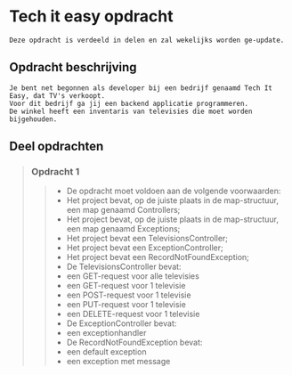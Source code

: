 
# Tech it easy opdracht

    Deze opdracht is verdeeld in delen en zal wekelijks worden ge-update.

## Opdracht beschrijving

    Je bent net begonnen als developer bij een bedrijf genaamd Tech It Easy, dat TV's verkoopt.
    Voor dit bedrijf ga jij een backend applicatie programmeren.
    De winkel heeft een inventaris van televisies die moet worden bijgehouden.

## Deel opdrachten

> ### Opdracht 1
>> - De opdracht moet voldoen aan de volgende voorwaarden:
>> - Het project bevat, op de juiste plaats in de map-structuur, een map genaamd Controllers;
>> - Het project bevat, op de juiste plaats in de map-structuur, een map genaamd Exceptions;
>> - Het project bevat een TelevisionsController;
>> - Het project bevat een ExceptionController;
>> - Het project bevat een RecordNotFoundException;
>> - De TelevisionsController bevat:
>>  - een GET-request voor alle televisies
>>  - een GET-request voor 1 televisie
>>  - een POST-request voor 1 televisie
>>  - een PUT-request voor 1 televisie
>>  - een DELETE-request voor 1 televisie
>> - De ExceptionController bevat:
>>  - een exceptionhandler
>> - De RecordNotFoundException bevat:
>>  - een default exception
>>  - een exception met message
